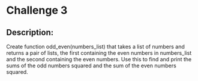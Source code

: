 # Challenge 3

## Description:

Create function odd_even(numbers_list) that takes a list of numbers and returns a pair of lists, the first containing the even numbers in numbers_list and the second containing the even numbers. Use this to find and print the sums of the odd numbers squared and the sum of the even numbers squared.
